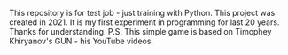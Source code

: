 This repository is for test job - just training with Python.
This project was created in 2021.
It is my first experiment in programming for last 20 years.
Thanks for understanding.
P.S. This simple game is based on Timophey Khiryanov's GUN - his YouTube videos.